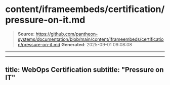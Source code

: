 # content/iframeembeds/certification/pressure-on-it.md

> **Source**: https://github.com/pantheon-systems/documentation/blob/main/content/iframeembeds/certification/pressure-on-it.md
> **Generated**: 2025-09-01 09:08:08

---

---
title: WebOps Certification
subtitle: "Pressure on IT"
---

<Partial file="certification-guide/pressure-on-it.md" />
